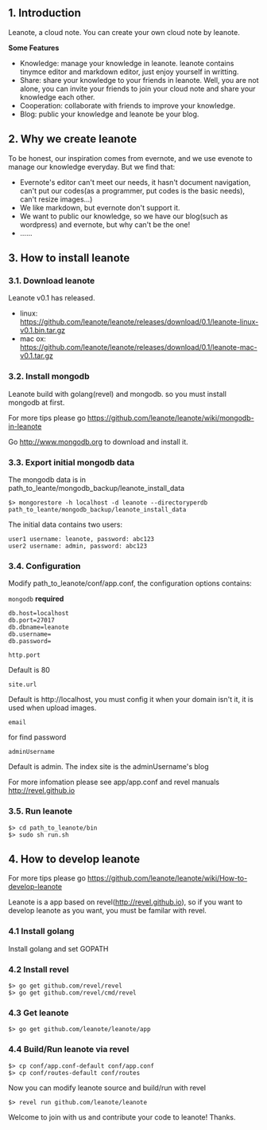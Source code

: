 ## 1. Introduction

Leanote, a cloud note. You can create your own cloud note by leanote. 

**Some Features**

* Knowledge: manage your knowledge in leanote. leanote contains tinymce editor and markdown editor, just enjoy yourself in writting.
* Share: share your knowledge to your friends in leanote. Well, you are not alone, you can invite your friends to join your cloud note and share your knowledge each other.
* Cooperation: collaborate with friends to improve your knowledge.
* Blog: public your knowledge and leanote be your blog.

## 2. Why we create leanote
To be honest, our inspiration comes from evernote, and we use evenote to manage our knowledge everyday. But we find that:
* Evernote's editor can't meet our needs, it hasn't document navigation, can't put our codes(as a programmer, put codes is the basic needs), can't resize images...)
* We like markdown, but evernote don't support it.
* We want to public our knowledge, so we have our blog(such as wordpress) and evernote, but why can't be the one!
* ......

## 3. How to install leanote

### 3.1. Download leanote

Leanote v0.1 has released.

* linux: https://github.com/leanote/leanote/releases/download/0.1/leanote-linux-v0.1.bin.tar.gz
* mac ox: https://github.com/leanote/leanote/releases/download/0.1/leanote-mac-v0.1.tar.gz

### 3.2. Install mongodb

Leanote build with golang(revel) and mongodb. so you must install mongodb at first.

For more tips please go https://github.com/leanote/leanote/wiki/mongodb-in-leanote

Go http://www.mongodb.org to download and install it.

### 3.3. Export initial mongodb data

The mongodb data is in path_to_leante/mongodb_backup/leanote_install_data

```
$> mongorestore -h localhost -d leanote --directoryperdb path_to_leante/mongodb_backup/leanote_install_data
```

The initial data contains two users:

```
user1 username: leanote, password: abc123
user2 username: admin, password: abc123
```

### 3.4. Configuration

Modify path_to_leanote/conf/app.conf, the configuration options contains:

``mongodb``  **required**

```Shell
db.host=localhost
db.port=27017
db.dbname=leanote
db.username=
db.password=
```

``http.port``

Default is 80

``site.url``

Default is http://localhost, you must config it when your domain isn't it, it is used when upload images.

``email``

for find password

``adminUsername``

Default is admin. The index site is the adminUsername's blog

For more infomation please see app/app.conf and revel manuals http://revel.github.io

### 3.5. Run leanote

```
$> cd path_to_leanote/bin
$> sudo sh run.sh
```

## 4. How to develop leanote

For more tips please go https://github.com/leanote/leanote/wiki/How-to-develop-leanote

Leanote is a app based on revel(http://revel.github.io), so if you want to develop leanote as you want, you must be familar with revel.

### 4.1 Install golang

Install golang and set GOPATH

### 4.2 Install revel
```
$> go get github.com/revel/revel
$> go get github.com/revel/cmd/revel
```

### 4.3 Get leanote

```
$> go get github.com/leanote/leanote/app
```

### 4.4 Build/Run leanote via revel

```
$> cp conf/app.conf-default conf/app.conf
$> cp conf/routes-default conf/routes
```

Now you can modify leanote source and build/run with revel

```
$> revel run github.com/leanote/leanote
```

Welcome to join with us and contribute your code to leanote! Thanks.